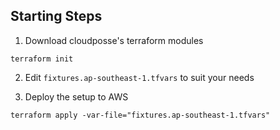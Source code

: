 ## Starting Steps

1. Download cloudposse's terraform modules
```
terraform init
```

2. Edit `fixtures.ap-southeast-1.tfvars` to suit your needs

3. Deploy the setup to AWS
```
terraform apply -var-file="fixtures.ap-southeast-1.tfvars"
```
